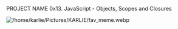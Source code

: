 PROJECT NAME
0x13. JavaScript - Objects, Scopes and Closures

![/home/karlie/Pictures/KARLIE/fav_meme.webp](https://res.cloudinary.com/practicaldev/image/fetch/s--bRpncc0A--/c_limit%2Cf_auto%2Cfl_progressive%2Cq_auto%2Cw_880/https://github.com/damiancipolat/js_vs_memes/blob/master/doc/fav_meme.jpg%3Fraw%3Dtrue)


